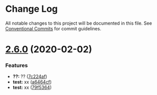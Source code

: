 # Change Log

All notable changes to this project will be documented in this file.
See [Conventional Commits](https://conventionalcommits.org) for commit guidelines.

# [2.6.0](https://github.com/ykforerlang/lerna-repo/compare/v2.5.7...v2.6.0) (2020-02-02)


### Features

* **??:** ?? ([7c224af](https://github.com/ykforerlang/lerna-repo/commit/7c224af014e51256a3973fc425ac71ff59e3c191))
* **test:** xx ([a6464cf](https://github.com/ykforerlang/lerna-repo/commit/a6464cf1acb865e971dafaf6c4b69dc9b5ab7a05))
* **test:** xx ([79f5364](https://github.com/ykforerlang/lerna-repo/commit/79f5364768ebc140047122204dbe4ddce0ca7ac4))
